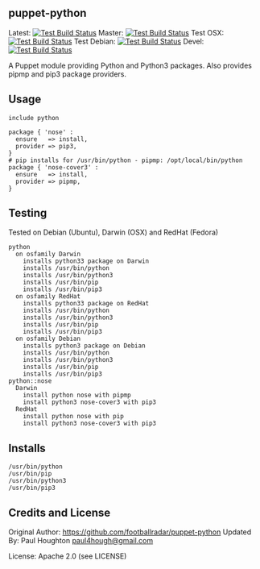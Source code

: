 ## puppet-python

Latest: [![Test Build Status](https://travis-ci.org/pahoughton/puppet-homedirs.png)](https://travis-ci.org/pahoughton/puppet-homedirs)
Master: [![Test Build Status](https://travis-ci.org/pahoughton/puppet-homedirs.png?branch=master)](https://travis-ci.org/pahoughton/puppet-homedirs)
Test OSX: [![Test Build Status](https://travis-ci.org/pahoughton/puppet-homedirs.png?branch=test-osx)](https://travis-ci.org/pahoughton/puppet-homedirs)
Test Debian: [![Test Build Status](https://travis-ci.org/pahoughton/puppet-homedirs.png?branch=test-debian)](https://travis-ci.org/pahoughton/puppet-homedirs)
Devel: [![Test Build Status](https://travis-ci.org/pahoughton/puppet-homedirs.png?branch=test-devel)](https://travis-ci.org/pahoughton/puppet-homedirs)

A Puppet module providing Python and Python3 packages.
Also provides pipmp and pip3 package providers.

## Usage

    include python

    package { 'nose' :
      ensure   => install,
      provider => pip3,
    }
    # pip installs for /usr/bin/python - pipmp: /opt/local/bin/python
    package { 'nose-cover3' :
      ensure   => install,
      provider => pipmp,
    }
## Testing

Tested on Debian (Ubuntu), Darwin (OSX) and RedHat (Fedora)

    python
      on osfamily Darwin
        installs python33 package on Darwin
        installs /usr/bin/python
        installs /usr/bin/python3
        installs /usr/bin/pip
        installs /usr/bin/pip3
      on osfamily RedHat
        installs python33 package on RedHat
        installs /usr/bin/python
        installs /usr/bin/python3
        installs /usr/bin/pip
        installs /usr/bin/pip3
      on osfamily Debian
        installs python3 package on Debian
        installs /usr/bin/python
        installs /usr/bin/python3
        installs /usr/bin/pip
        installs /usr/bin/pip3
    python::nose
      Darwin
        install python nose with pipmp
        install python3 nose-cover3 with pip3
      RedHat
        install python nose with pip
        install python3 nose-cover3 with pip3
    
## Installs 
    
    /usr/bin/python
    /usr/bin/pip
    /usr/bin/python3
    /usr/bin/pip3
    
## Credits and License

Original Author: https://github.com/footballradar/puppet-python
Updated By: Paul Houghton <paul4hough@gmail.com>

License: Apache 2.0 (see LICENSE)
